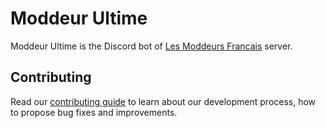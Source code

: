 # Moddeur Ultime

Moddeur Ultime is the Discord bot of [Les Moddeurs Francais](https://discord.lesmoddeursfrancais.fr) server.

## Contributing

Read our [contributing guide](CONTRIBUTING.md) to learn about our development process, how to propose bug fixes and improvements.
